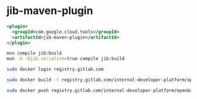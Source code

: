 # jib-maven-plugin  


```xml
<plugin>
  <groupId>com.google.cloud.tools</groupId>
  <artifactId>jib-maven-plugin</artifactId>
</plugin>
```


```bash
mvn compile jib:build
mvn -X -Djib.serialize=true compile jib:build
```



```bash
sudo docker login registry.gitlab.com
```

```bash
sudo docker build -t registry.gitlab.com/internal-developer-platform/openbanking-payments .
```

```bash
sudo docker push registry.gitlab.com/internal-developer-platform/openbanking-payments
```